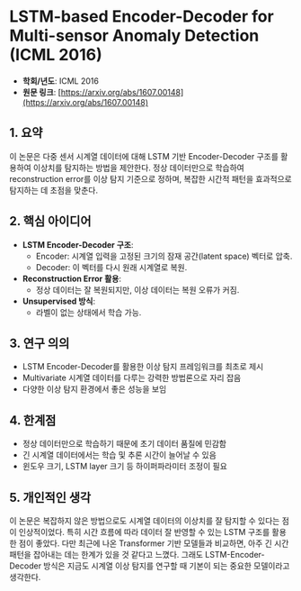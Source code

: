 # LSTM-based Encoder-Decoder for Multi-sensor Anomaly Detection (ICML 2016)

- **학회/년도**: ICML 2016
- **원문 링크**: [https://arxiv.org/abs/1607.00148](https://arxiv.org/abs/1607.00148)

## 1. 요약
이 논문은 다중 센서 시계열 데이터에 대해 LSTM 기반 Encoder-Decoder 구조를 활용하여 이상치를 탐지하는 방법을 제안한다. 정상 데이터만으로 학습하여 reconstruction error를 이상 탐지 기준으로 정하며, 복잡한 시간적 패턴을 효과적으로 탐지하는 데 초점을 맞춘다.

## 2. 핵심 아이디어
- **LSTM Encoder-Decoder 구조**:
  - Encoder: 시계열 입력을 고정된 크기의 잠재 공간(latent space) 벡터로 압축.
  - Decoder: 이 벡터를 다시 원래 시계열로 복원.
- **Reconstruction Error 활용**:
  - 정상 데이터는 잘 복원되지만, 이상 데이터는 복원 오류가 커짐.
- **Unsupervised 방식**:
  - 라벨이 없는 상태에서 학습 가능.

## 3. 연구 의의
- LSTM Encoder-Decoder를 활용한 이상 탐지 프레임워크를 최초로 제시
- Multivariate 시계열 데이터를 다루는 강력한 방법론으로 자리 잡음
- 다양한 이상 탐지 환경에서 좋은 성능을 보임

## 4. 한계점
- 정상 데이터만으로 학습하기 때문에 초기 데이터 품질에 민감함
- 긴 시계열 데이터에서는 학습 및 추론 시간이 늘어날 수 있음
- 윈도우 크기, LSTM layer 크기 등 하이퍼파라미터 조정이 필요

## 5. 개인적인 생각
이 논문은 복잡하지 않은 방법으로도 시계열 데이터의 이상치를 잘 탐지할 수 있다는 점이 인상적이었다. 특히 시간 흐름에 따라 데이터 잘 반영할 수 있는 LSTM 구조를 활용한 점이 좋았다. 다만 최근에 나온 Transformer 기반 모델들과 비교하면, 아주 긴 시간 패턴을 잡아내는 데는 한계가 있을 것 같다고 느꼈다. 그래도 LSTM-Encoder-Decoder 방식은 지금도 시계열 이상 탐지를 연구할 때 기본이 되는 중요한 모델이라고 생각한다.
